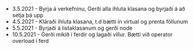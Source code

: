 * 3.5.2021 - Byrja á verkefninu, Gerði alla íhluta klasana og byrjaði á að setja þá upp
* 4.5.2021 - Kláraði íhluta klasana, t.d bætti in virtual og prenta föllunum
* 5.5.2021 - Byrjaði á listaklasanum og gerði node
* 10.5.2021 - Gerði mikið í ferdir og lagaði villur. Bætti við operator overload í ferd